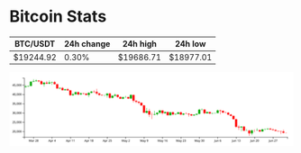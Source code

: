 # Bitcoin Stats

BTC/USDT|24h change|24h high|24h low|
|---|---|---|---|
|$19244.92|0.30%|$19686.71|$18977.01|

<img src="./chart.svg">
